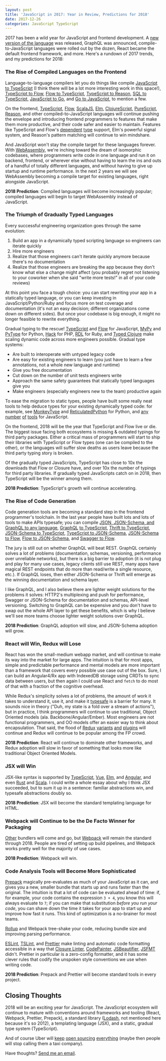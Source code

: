 ```yaml
---
layout: post
title: 'JavaScript in 2017: Year in Review, Predictions for 2018'
date: 2017-12-26
categories: JavaScript TypeScript
---
```


2017 has been a wild year for JavaScript and frontend development. A [new version of the language](http://2ality.com/2016/02/ecmascript-2017.html) was released, GraphQL was announced, compile-to-JavaScript languages were rolled out by the dozen, React became the default frontend framework, and more. Here's a rundown of 2017 trends, and my predictions for 2018:

### The Rise of Compiled Languages on the Frontend

Language-to-language compilers let you do things like compile [JavaScript to TypeScript](https://github.com/ochafik/jstyper) (I think there will be a lot more interesting work in this space!), [TypeScript to Flow](https://github.com/joarwilk/flowgen), [Flow to TypeScript](https://github.com/bcherny/flow-to-typescript), [TypeScript to Reason](https://github.com/ReasonablyTyped/ReasonablyTyped), [SQL to TypeScript](https://github.com/SweetIQ/schemats), [JavaScript to Go](https://github.com/jingweno/godzilla), and [Go to JavaScript](https://github.com/gopherjs/gopherjs), to mention a few.

On the frontend, [TypeScript](typescriptlang.org), [Flow](flow.org), [ScalaJS](scala-js.org), [Elm](elm-lang.org), [ClojureScript](https://github.com/clojure/clojurescript), [PureScript](http://www.purescript.org/), [Reason](https://reasonml.github.io/), and other compiled-to-JavaScript languages will continue pushing the envelope and introducing frontend programmers to features that make them more productive, and their code safer and easier to maintain. Features like TypeScript and Flow's [dependent](https://www.typescriptlang.org/docs/handbook/advanced-types.html#mapped-types) [type](https://flow.org/en/docs/types/utilities/#toc-objmap) support, Elm's powerful signal system, and Reason's pattern matching will continue to win mindshare.

And JavaScript won't stay the compile target for these languages forever. With [WebAssembly](http://webassembly.org/), we're inching toward the dream of isomorphic codebases, where programmers write code in one language and run it on backend, frontend, or wherever else without having to learn the ins and outs of a handful of totally different languages, and without having to give up startup and runtime performance. In the next 2 years we will see WebAssembly becoming a compile target for existing languages, right alongside JavaScript.

**2018 Prediction**: Compiled languages will become increasingly popular; compiled languages will begin to target WebAssembly instead of JavaScript.

### The Triumph of Gradually Typed Languages

Every successful engineering organization goes through the same evolution:

1. Build an app in a dynamically typed scripting language so engineers can iterate quickly
2. Hire more engineers
3. Realize that those engineers can't iterate quickly anymore because there's no documentation
4. Realize that those engineers are breaking the app because they don't know what else a change might affect (you probably regret not listening to your coworker when she said "write more tests!" in all of your code reviews)

At this point you face a tough choice: you can start rewriting your app in a statically typed language, or you can keep investing in JavaScript/Python/Ruby and focus more on test coverage and documentation (it's not an easy decision; different organizations come down on different sides). But once your codebase is big enough, it might no longer feasible to rewrite everything.

Gradual typing to the rescue! [TypeScript](typescriptlang.org) and [Flow](flow.org) for JavaScript, [MyPy](http://mypy-lang.org/) and [PyType](https://github.com/google/pytype/) for Python, [Hack](hacklang.org) for PHP, [RDL](https://github.com/plum-umd/rdl) for Ruby, and [Typed Clojure](https://github.com/clojure/core.typed) make scaling dynamic code across more engineers possible. Gradual type systems:

- Are built to interoperate with untyped legacy code
- Are easy for existing engineers to learn (you just have to learn a few annotations, not a whole new language and runtime)
- Give you free documentation
- Cut down on the number of unit tests engineers write
- Approach the same safety guarantees that statically typed languages give you
- Make engineers (especially engineers new to the team) productive again

To ease the migration to static types, people have built some really neat tools to help deduce types for your existing dynamically typed code: for example, see [MonkeyType](https://github.com/Instagram/MonkeyType) and [ReticulatedPython](http://homes.soic.indiana.edu/mvitouse/papers/dls14.pdf) for Python, and [any](https://github.com/fhinkel/type-profile) [number](https://github.com/facebook/flow/blob/master/src/commands/genFlowFilesCommand.ml) [of](https://github.com/Microsoft/dts-gen) [tools](https://github.com/ochafik/jstyper) for JavaScript.

On the frontend, 2018 will be the year that TypeScript and Flow live or die. The biggest issue facing both ecosystems is missing & outdated typings for third party packages. Either a critical mass of programmers will start to ship their libraries with TypeScript or Flow types (one can be compiled to the other), or the languages will suffer slow deaths as users leave because the third party typing story is broken.

Of the gradually typed JavaScripts, TypeScript has close to 10x the downloads that Flow or Closure have, and over 10x the number of typings for third party libraries. If gradually typed JavaScripts catch on in 2018, then TypeScript will be the winner among them.

**2018 Prediction**: TypeScript's growth will continue accelerating.

### The Rise of Code Generation

Code generation tools are becoming a standard step in the frontend programmer's toolchain. In the last year people have built lots and lots of tools to make APIs typesafe; you can compile [JSON, JSON-Schema, and GraphQL to any language](https://quicktype.io/), [GraphQL](https://github.com/apollographql/apollo-codegen) [to TypeScript](https://github.com/avantcredit/gql2ts), [Thrift to TypeScript](https://github.com/creditkarma/thrift-typescript), [JSON-Schema to TypeScript](https://github.com/bcherny/json-schema-to-typescript), [TypeScript to JSON-Schema](https://github.com/YousefED/typescript-json-schema), [JSON-Schema to Flow](https://github.com/rradczewski/flowtypify), [Flow to JSON-Schema](https://github.com/loyd/flow2schema), and [Swagger to Flow](https://github.com/STRML/json-to-flow).

The jury is still out on whether GraphQL will beat REST. GraphQL certainly solves a lot of problems (documentation, schemas, versioning, performance over unreliable networks), but there is a big barrier to adoption (it is not plug and play for many use cases, legacy clients still use REST, many apps have magical REST endpoints that do more than read/write a single resource, etc.). If GraphQL loses, then either JSON-Schema or Thrift will emerge as the winning documentation and schema layer.

I like GraphQL, and I also believe there are lighter weight solutions for the problems it solves: HTTP2's multiplexing and push for performance, Swagger or JSON-Schema for documentation and schemas, API-level versioning. Switching to GraphQL can be expensive and you don't have to swap out the whole API layer to get these benefits, which is why I believe we'll see more teams choose lighter weight solutions over GraphQL.

**2018 Prediction**: GraphQL adoption will slow, and JSON-Schema adoption will grow.

### React will Win, Redux will Lose

React has won the small-medium webapp market, and will continue to make its way into the market for large apps. The intuition is that for most apps, simple and predictable performance and mental models are more important than a framework that covers every possible use case out of the box. Sure, I can build an Angular4/Rx app with IndexedDB storage using CRDTs to sync data between users, but then again I could use React and `fetch` to do most of that with a fraction of the cognitive overhead.

While Redux's simplicity solves a lot of problems, the amount of work it takes to understand it, use it, and make it [typesafe](https://github.com/piotrwitek/react-redux-typescript-guide) is a barrier for many. It sounds nice in theory ("Duh, my state is a fold over a stream of actions"), but in practice, I think programmers will continue to use traditional, Object Oriented models (ala. Backbone/Angular/Ember). Most engineers are not functional programmers, and OO models offer an easier way to think about encapsulation. That said, the flood of [Redux](https://github.com/concretesolutions/redux-zero) [variants](https://github.com/bcherny/babydux) [and](https://www.npmjs.com/package/react-router-redux) [plugins](https://github.com/redux-observable/redux-observable) will continue and Redux will continue to be popular among the FP crowd.

**2018 Prediction**: React will continue to dominate other frameworks, and Redux adoption will slow in favor of something that looks more like traditional Object Oriented Models.

### JSX will Win

JSX-like syntax is supported by [TypeScript](http://www.typescriptlang.org/docs/handbook/jsx.html), [Vue](https://vuejs.org/v2/guide/render-function.html), [Elm](https://github.com/pzavolinsky/elmx), and [Angular](https://github.com/thesam/angular-jsx), and even [Rust](https://github.com/DenisKolodin/yew) and [Scala](https://github.com/japgolly/scalajs-react). I could write a whole essay about why I think JSX succeeded, but to sum it up in a sentence: familiar abstractions win, and typesafe abstractions doubly so.

**2018 Prediction**: JSX will become the standard templating language for HTML.

### Webpack will Continue to be the De Facto Winner for Packaging

[Other](https://github.com/parcel-bundler/parcel) bundlers will come and go, but [Webpack](https://webpack.js.org/) will remain the standard through 2018. People are tired of setting up build pipelines, and Webpack works pretty well for the majority of use cases.

**2018 Prediction**: Webpack will win.

### Code Analysis Tools will Become More Sophisticated

[Prepack](https://prepack.io/) magically pre-evaluates as much of your JavaScript as it can, and gives you a new, smaller bundle that starts up and runs faster than the original. The intuition is that a lot of code can be evaluated ahead of time: if, for example, your code contains the expression `3 + 4`, you know this will always evaluate to `7`; if you can make that substitution _before you run your code_, you can shave down the time it takes for your app to start up and improve how fast it runs. This kind of optimization is a no-brainer for most teams.

[Rollup](https://rollupjs.org/) and Webpack tree-shake your code, reducing bundle size and improving parsing performance.

[ESLint](https://eslint.org), [TSLint](https://palantir.github.io/tslint/), and [Prettier](https://prettier.io/) make linting and automatic code formatting accessible in a way that [Closure Linter](https://developers.google.com/closure/utilities/docs/linter_howto), [CodePainter](https://github.com/jedmao/codepainter), [JSBeautifier](https://github.com/beautify-web/js-beautify), [JSFMT](https://github.com/rdio/jsfmt) didn't. Prettier in particular is a zero-config formatter, and it has some clever rules that codify the unspoken style conventions we use when writing code.

**2018 Prediction**: Prepack and Prettier will become standard tools in every project.

## Closing Thoughts

2018 will be an exciting year for JavaScript. The JavaScript ecosystem will continue to mature with conventions around frameworks and tooling (React, Webpack, Prettier, Prepack), a standard library ([Lodash](lodash.com), not mentioned here because it's so 2012), a templating language (JSX), and a static, gradual type system (TypeScript).

And of course Uber will [keep](https://github.com/uber/react-map-gl) [open sourcing](https://github.com/uber/deck.gl) [everything](https://github.com/uber/NullAway) (maybe then people will stop calling them a taxi company).

Have thoughts? [Send me an email](mailto:boris@performancejs.com).
